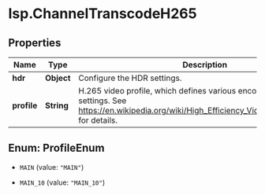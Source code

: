 # Isp.ChannelTranscodeH265

## Properties

Name | Type | Description | Notes
------------ | ------------- | ------------- | -------------
**hdr** | **Object** | Configure the HDR settings. | [optional] 
**profile** | **String** | H.265 video profile, which defines various encoder features and settings. See https://en.wikipedia.org/wiki/High_Efficiency_Video_Coding#Profiles for details. | [optional] 



## Enum: ProfileEnum


* `MAIN` (value: `"MAIN"`)

* `MAIN_10` (value: `"MAIN_10"`)





